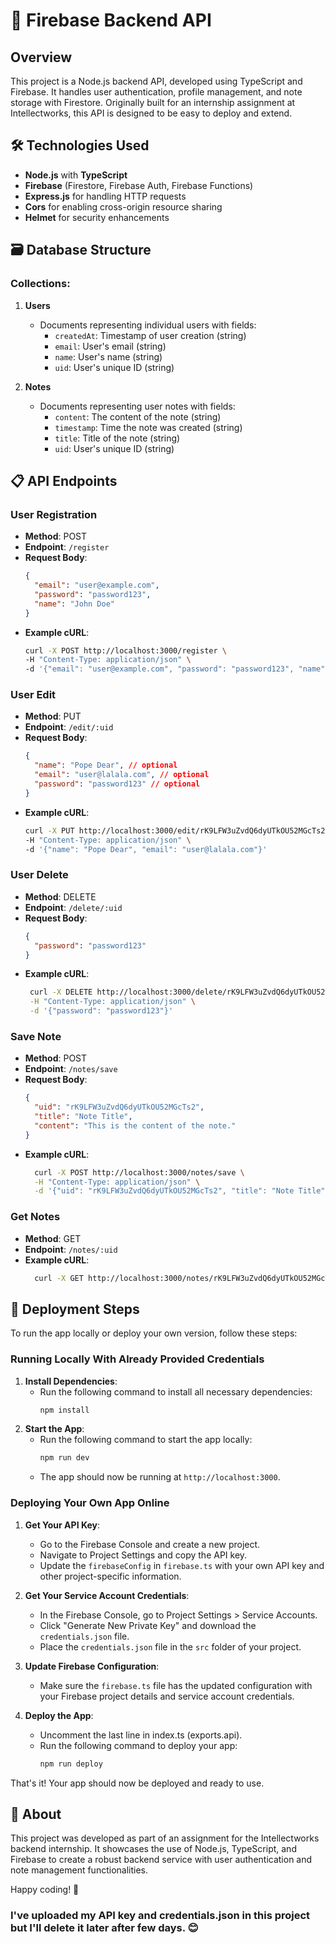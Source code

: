 # 📒 Firebase Backend API

## Overview
This project is a Node.js backend API, developed using TypeScript and Firebase. It handles user authentication, profile management, and note storage with Firestore. Originally built for an internship assignment at Intellectworks, this API is designed to be easy to deploy and extend.

## 🛠 Technologies Used
- **Node.js** with **TypeScript**
- **Firebase** (Firestore, Firebase Auth, Firebase Functions)
- **Express.js** for handling HTTP requests
- **Cors** for enabling cross-origin resource sharing
- **Helmet** for security enhancements

## 🗃️ Database Structure
### Collections:
1. **Users**
   - Documents representing individual users with fields:
     - `createdAt`: Timestamp of user creation (string)
     - `email`: User's email (string)
     - `name`: User's name (string)
     - `uid`: User's unique ID (string)

2. **Notes**
   - Documents representing user notes with fields:
     - `content`: The content of the note (string)
     - `timestamp`: Time the note was created (string)
     - `title`: Title of the note (string)
     - `uid`: User's unique ID (string)

## 📋 API Endpoints
### User Registration
- **Method**: POST
- **Endpoint**: `/register`
- **Request Body**:
  ```json
  {
    "email": "user@example.com",
    "password": "password123",
    "name": "John Doe"
  }
- **Example cURL**:
    ```sh
    curl -X POST http://localhost:3000/register \
    -H "Content-Type: application/json" \
    -d '{"email": "user@example.com", "password": "password123", "name": "John Doe"}'
### User Edit
- **Method**: PUT
- **Endpoint**: `/edit/:uid`
- **Request Body**:
    ```json
    {
      "name": "Pope Dear", // optional
      "email": "user@lalala.com", // optional
      "password": "password123" // optional
    }

- **Example cURL**:
    ```sh
    curl -X PUT http://localhost:3000/edit/rK9LFW3uZvdQ6dyUTkOU52MGcTs2 \
    -H "Content-Type: application/json" \
    -d '{"name": "Pope Dear", "email": "user@lalala.com"}'

### User Delete
- **Method**: DELETE
- **Endpoint**: `/delete/:uid`
- **Request Body**:
    ```json
    {
      "password": "password123"
    }

- **Example cURL**:
   ```sh
    curl -X DELETE http://localhost:3000/delete/rK9LFW3uZvdQ6dyUTkOU52MGcTs2 \
    -H "Content-Type: application/json" \
    -d '{"password": "password123"}'


### Save Note
- **Method**: POST
- **Endpoint**: `/notes/save`
- **Request Body**:
    ```json
    {
      "uid": "rK9LFW3uZvdQ6dyUTkOU52MGcTs2",
      "title": "Note Title",
      "content": "This is the content of the note."
    }

- **Example cURL**:
  ```sh
    curl -X POST http://localhost:3000/notes/save \
    -H "Content-Type: application/json" \
    -d '{"uid": "rK9LFW3uZvdQ6dyUTkOU52MGcTs2", "title": "Note Title", "content": "This is the content of the note."}'

### Get Notes
- **Method**: GET
- **Endpoint**: `/notes/:uid`
- **Example cURL**:
  ```sh
    curl -X GET http://localhost:3000/notes/rK9LFW3uZvdQ6dyUTkOU52MGcTs2


## 🚀 Deployment Steps

To run the app locally or deploy your own version, follow these steps:

### Running Locally With Already Provided Credentials
1. **Install Dependencies**:
   - Run the following command to install all necessary dependencies:
     ```bash
     npm install
     ```
2. **Start the App**:
   - Run the following command to start the app locally:
     ```bash
     npm run dev
     ```
   - The app should now be running at `http://localhost:3000`.

### Deploying Your Own App Online
1. **Get Your API Key**:
   - Go to the Firebase Console and create a new project.
   - Navigate to Project Settings and copy the API key.
   - Update the `firebaseConfig` in `firebase.ts` with your own API key and other project-specific information.

2. **Get Your Service Account Credentials**:
   - In the Firebase Console, go to Project Settings > Service Accounts.
   - Click "Generate New Private Key" and download the `credentials.json` file.
   - Place the `credentials.json` file in the `src` folder of your project.

3. **Update Firebase Configuration**:
   - Make sure the `firebase.ts` file has the updated configuration with your Firebase project details and service account credentials.

4. **Deploy the App**:
   - Uncomment the last line in index.ts (exports.api).
   - Run the following command to deploy your app:
     ```bash
     npm run deploy
     ```

That's it! Your app should now be deployed and ready to use.


## 🏢 About
This project was developed as part of an assignment for the Intellectworks backend internship. It showcases the use of Node.js, TypeScript, and Firebase to create a robust backend service with user authentication and note management functionalities.

Happy coding! 🎉


### I've uploaded my API key and credentials.json in this project but I'll delete it later after few days. 😊